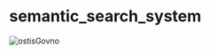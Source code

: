 # semantic_search_system
<img src="https://i.scdn.co/image/ab67616d0000b273b12877d8bdfaa0f19b4624fa" Title="ostisGovno">
